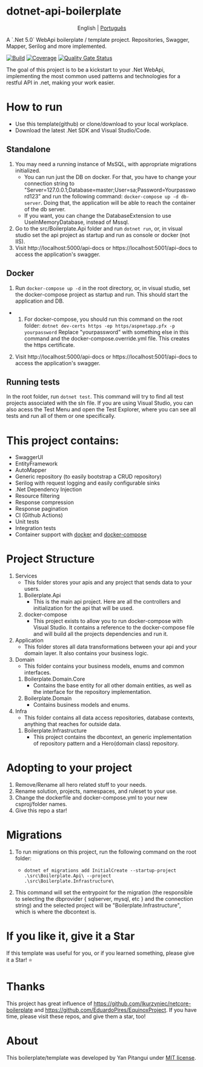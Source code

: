 # dotnet-api-boilerplate
<p align="center">
  <span>English</span> |
  <a href="https://github.com/yanpitangui/dotnet-api-boilerplate/tree/main/translations/pt-br/README.md">Português</a>
</p>
A `.Net 5.0` WebApi boilerplate / template project. Repositories, Swagger, Mapper, Serilog and more implemented. 

[![Build](https://github.com/yanpitangui/dotnet-api-boilerplate/actions/workflows/build.yml/badge.svg)](https://github.com/yanpitangui/dotnet-api-boilerplate/actions/workflows/build.yml)
[![Coverage](https://sonarcloud.io/api/project_badges/measure?project=yanpitangui_dotnet-api-boilerplate&metric=coverage)](https://sonarcloud.io/dashboard?id=yanpitangui_dotnet-api-boilerplate)
[![Quality Gate Status](https://sonarcloud.io/api/project_badges/measure?project=yanpitangui_dotnet-api-boilerplate&metric=alert_status)](https://sonarcloud.io/dashboard?id=yanpitangui_dotnet-api-boilerplate)

The goal of this project is to be a kickstart to your .Net WebApi, implementing the most common used patterns
and technologies for a restful API in .net, making your work easier.

# How to run
- Use this template(github) or clone/download to your local workplace.
- Download the latest .Net SDK and Visual Studio/Code.

## Standalone
1. You may need a running instance of MsSQL, with appropriate migrations initialized.
	- You can run just the DB on docker. For that, you have to change your connection string to "Server=127.0.0.1;Database=master;User=sa;Password=Yourpassword123” and run the following command: ``docker-compose up -d db-server``. Doing that, the application will be able to reach the container of the db server.
	- If you want, you can change the DatabaseExtension to use UseInMemoryDatabase, instead of Mssql.
2. Go to the src/Boilerplate.Api folder and run ``dotnet run``, or, in visual studio set the api project as startup and run as console or docker (not IIS).
3. Visit http://localhost:5000/api-docs or https://localhost:5001/api-docs to access the application's swagger.

## Docker
1. Run ``docker-compose up -d`` in the root directory, or, in visual studio, set the docker-compose project as startup and run. This should start the application and DB.
 - 1. For docker-compose, you should run this command on the root folder: ``dotnet dev-certs https -ep https/aspnetapp.pfx -p yourpassword``
		Replace "yourpassword" with something else in this command and the docker-compose.override.yml file.
This creates the https certificate.
2. Visit http://localhost:5000/api-docs or https://localhost:5001/api-docs to access the application's swagger.

## Running tests
In the root folder, run ``dotnet test``. This command will try to find all test projects associated with the sln file.
If you are using Visual Studio, you can also acess the Test Menu and open the Test Explorer, where you can see all tests and run all of them or one specifically. 

# This project contains:
- SwaggerUI
- EntityFramework
- AutoMapper
- Generic repository (to easily bootstrap a CRUD repository)
- Serilog with request logging and easily configurable sinks
- .Net Dependency Injection
- Resource filtering
- Response compression
- Response pagination
- CI (Github Actions)
- Unit tests
- Integration tests
- Container support with [docker](src/Boilerplate.Api/dockerfile) and [docker-compose](docker-compose.yml)


# Project Structure
1. Services
	- This folder stores your apis and any project that sends data to your users.
	1. Boilerplate.Api
		- This is the main api project. Here are all the controllers and initialization for the api that will be used.
	2. docker-compose
		- This project exists to allow you to run docker-compose with Visual Studio. It contains a reference to the docker-compose file and will build all the projects dependencies and run it.
2. Application
	-  This folder stores all data transformations between your api and your domain layer. It also contains your business logic.
3. Domain
	- This folder contains your business models, enums and common interfaces.
	1. Boilerplate.Domain.Core
		- Contains the base entity for all other domain entities, as well as the interface for the repository implementation.
	1. Boilerplate.Domain
		- Contains business models and enums.
4. Infra
	- This folder contains all data access repositories, database contexts, anything that reaches for outside data.
	1. Boilerplate.Infrastructure
		- This project contains the dbcontext, an generic implementation of repository pattern and a Hero(domain class) repository.


# Adopting to your project
1. Remove/Rename all hero related stuff to your needs.
2. Rename solution, projects, namespaces, and ruleset to your use.
3. Change the dockerfile and docker-compose.yml to your new csproj/folder names.
3. Give this repo a star!

# Migrations
1. To run migrations on this project, run the following command on the root folder: 
	- ``dotnet ef migrations add InitialCreate --startup-project .\src\Boilerplate.Api\ --project .\src\Boilerplate.Infrastructure\``

2. This command will set the entrypoint for the migration (the responsible to selecting the dbprovider { sqlserver, mysql, etc } and the connection string) and the selected project will be "Boilerplate.Infrastructure", which is where the dbcontext is.

# If you like it, give it a Star
If this template was useful for you, or if you learned something, please give it a Star! :star:

# Thanks
This project has great influence of https://github.com/lkurzyniec/netcore-boilerplate and https://github.com/EduardoPires/EquinoxProject. If you have time, please visit these repos, and give them a star, too!

# About
This boilerplate/template was developed by Yan Pitangui under [MIT license](LICENSE).
